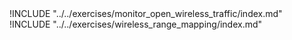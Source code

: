 
<div class="boxtext">
!INCLUDE "../../exercises/monitor_open_wireless_traffic/index.md"
</div>

<div class="boxtext">
!INCLUDE "../../exercises/wireless_range_mapping/index.md"
</div>
